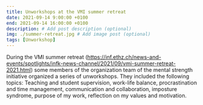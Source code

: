 ```yaml
---
title: Unworkshops at the VMI summer retreat
date: 2021-09-14 9:00:00 +0100
end: 2021-09-14 16:00:00 +0100
description: # Add post description (optional)
img: ./summer-retreat.jpg # Add image post (optional)
tags: [Unworkshop]
---
```


During the VMI summer retreat (https://inf.ethz.ch/news-and-events/spotlights/infk-news-channel/2021/09/vmi-summer-retreat-2021.html) some members of the organization team of the mental strength initiative organized a series of unworkshops. They included the following topics: Teaching and student supervision, work-life balance, procrastination and time management, communication and collaboration, imposture syndrome, purpose of my work, reflection on my values and motivation. 



